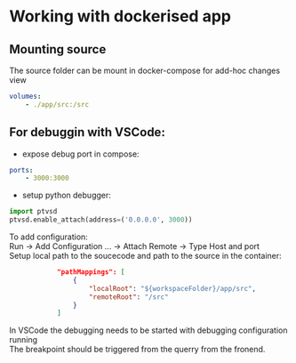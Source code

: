 # Working with dockerised app

## Mounting source

The source folder can be mount in docker-compose for add-hoc changes view

```yaml
volumes:           
    - ./app/src:/src
```

## For debuggin with VSCode:

- expose debug port in compose:
```yaml
ports:
    - 3000:3000
```
- setup python debugger:
```python
import ptvsd
ptvsd.enable_attach(address=('0.0.0.0', 3000))
```

To add configuration:  
Run -> Add Configuration ... -> Attach Remote -> Type Host and port  
Setup local path to the soucecode and path to the source in the container:  
```json
            "pathMappings": [
                {
                    "localRoot": "${workspaceFolder}/app/src",
                    "remoteRoot": "/src"
                }
            ]
```
In VSCode the debugging needs to be started with debugging configuration running  
The breakpoint should be triggered from the querry from the fronend.